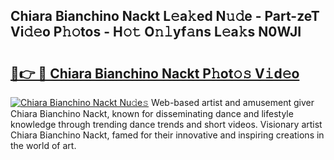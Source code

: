 ## Chiara Bianchino Nackt L𝚎a𝚔ed N𝚞𝚍e - Part-zeT Vi𝚍𝚎o P𝚑𝚘tos - H𝚘𝚝 O𝚗𝚕yf𝚊ns L𝚎a𝚔s N0WJI

# <h2><a href="http://kfeszr.oniu.top/?m=Chiara+Bianchino+Nackt">🔗👉 🔴 Chiara Bianchino Nackt P𝚑ot𝚘𝚜 V𝚒d𝚎o</a></h2>

[![Chiara Bianchino Nackt Nu𝚍e𝚜](https://i.imgur.com/0qMVB7G.gif)](http://kfeszr.oniu.top/?m=Chiara+Bianchino+Nackt)
Web-based artist and amusement giver Chiara Bianchino Nackt, known for disseminating dance and lifestyle knowledge through trending dance trends and short videos. Visionary artist Chiara Bianchino Nackt, famed for their innovative and inspiring creations in the world of art.  
